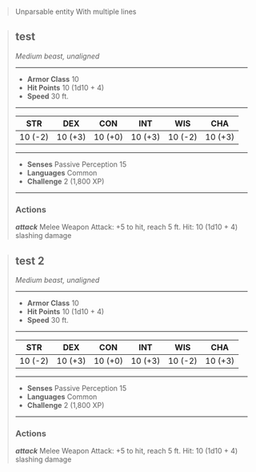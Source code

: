 > Unparsable entity
> With multiple lines


> ## test
>*Medium beast, unaligned*
> ___
> - **Armor Class** 10
> - **Hit Points** 10 (1d10 + 4)
> - **Speed** 30 ft.
>___
>|STR|DEX|CON|INT|WIS|CHA|
>|:---:|:---:|:---:|:---:|:---:|:---:|
>|10 (-2)|10 (+3)|10 (+0)|10 (+3)|10 (-2)|10 (+3)|
>___
> - **Senses** Passive Perception 15
> - **Languages** Common
> - **Challenge** 2 (1,800 XP)
> ___
> ### Actions
>
>
> ***attack*** Melee Weapon Attack: +5 to hit, reach 5 ft. Hit: 10 (1d10 + 4) slashing damage


> ## test 2
>*Medium beast, unaligned*
> ___
> - **Armor Class** 10
> - **Hit Points** 10 (1d10 + 4)
> - **Speed** 30 ft.
>___
>|STR|DEX|CON|INT|WIS|CHA|
>|:---:|:---:|:---:|:---:|:---:|:---:|
>|10 (-2)|10 (+3)|10 (+0)|10 (+3)|10 (-2)|10 (+3)|
>___
> - **Senses** Passive Perception 15
> - **Languages** Common
> - **Challenge** 2 (1,800 XP)
> ___
> ### Actions
>
>
> ***attack*** Melee Weapon Attack: +5 to hit, reach 5 ft. Hit: 10 (1d10 + 4) slashing damage


